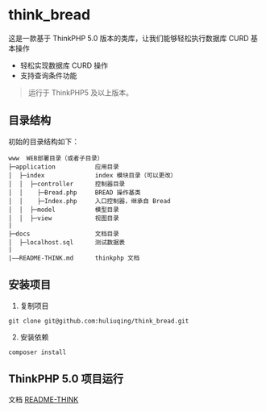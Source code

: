 think_bread
===============

这是一款基于 ThinkPHP 5.0 版本的类库，让我们能够轻松执行数据库 CURD 基本操作

 + 轻松实现数据库 CURD 操作
 + 支持查询条件功能

> 运行于 ThinkPHP5 及以上版本。


## 目录结构

初始的目录结构如下：

~~~
www  WEB部署目录（或者子目录）
├─application           应用目录
│  ├─index              index 模块目录（可以更改）
│  │  ├─controller      控制器目录
│  │    ├─Bread.php     BREAD 操作基类
│  │    ├─Index.php     入口控制器，继承自 Bread 
│  │  ├─model           模型目录
│  │  ├─view            视图目录
|
├─docs                  文档目录
│  ├─localhost.sql      测试数据表
|
|——README-THINK.md      thinkphp 文档
~~~

## 安装项目

1. 复制项目

`git clone git@github.com:huliuqing/think_bread.git`

2. 安装依赖

`composer install`

## ThinkPHP 5.0 项目运行
文档 [README-THINK](README-THINK.md)